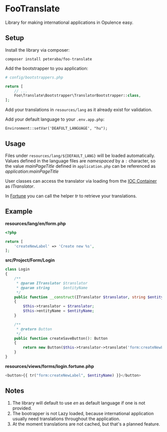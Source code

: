 FooTranslate
============

Library for making international applications in Opulence easy.


Setup
-----

Install the library via composer:

```
composer install peteraba/foo-translate
```

Add the bootstrapper to you application:
```php
# config/bootstrappers.php

return [
    // ...
    Foo\Translate\Bootstrapper\TranslatorBootstrapper::class,
];
```

Add your translations in `resources/lang` as it already exist for validation.

Add your default language to your `.env.app.php`:
```
Environment::setVar('DEAFULT_LANGUAGE', "hu");
```


Usage
-----

Files under `resources/lang/${DEFAULT_LANG}` will be loaded automatically. Values defined in the language files are
_namespaced_ by a `:` character, so the value *mainPageTitle* defined in `application.php` can be referenced as *application:mainPageTitle*

User classes can access the translator via loading from the [IOC Container](https://www.opulencephp.com/docs/1.0/ioc-container) as *ITranslator*.

In [Fortune](https://www.opulencephp.com/docs/1.0/view-fortune) you can call the helper *tr* to retrieve your translations.


Example
-------

**resources/lang/en/form.php**
```php
<?php

return [
    'createNewLabel' => 'Create new %s',
];
```

**src/Project/Form/Login**
```php
class Login
{
    /**
     * @param ITranslator $translator
     * @param string      $entityName
     */
    public function __construct(ITranslator $translator, string $entityName)
    {
        $this->translator = $translator;
        $this->entityName = $entityName;
    }

    /**
     * @return Button
     */
    public function createSaveButton(): Button
    {
        return new Button($this->translator->translate('form:createNewLabel', $this->entityName));
    }
}
```

**resources/views/forms/login.fortune.php**
```php
<button>{{ tr("form:createNewLabel", $entityName) }}</button>
```


Notes
-----

1. The library will default to use *en* as default language if one is not provided.
2. The bootrapper is not Lazy loaded, because international application usually need translations throughout the application.
3. At the moment translations are not cached, but that's a planned feature.

